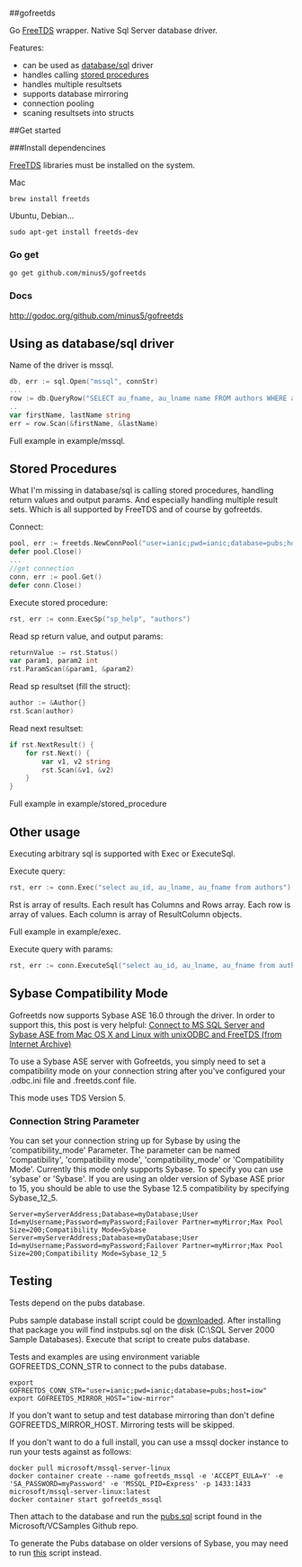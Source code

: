 ##gofreetds

Go [FreeTDS](http://www.freetds.org/) wrapper. Native Sql Server database driver.

Features:

  * can be used as [database/sql](http://golang.org/pkg/database/sql/) driver
  * handles calling [stored procedures](#stored-procedures)
  * handles multiple resultsets
  * supports database mirroring
  * connection pooling
  * scaning resultsets into structs

##Get started

###Install dependencines

[FreeTDS](http://www.freetds.org/) libraries must be installed on the system.

Mac
```shell
brew install freetds
```
Ubuntu, Debian...
```shell
sudo apt-get install freetds-dev
```

### Go get

```
go get github.com/minus5/gofreetds
```

### Docs

  http://godoc.org/github.com/minus5/gofreetds


## Using as database/sql driver

Name of the driver is mssql.
```go
db, err := sql.Open("mssql", connStr)
...
row := db.QueryRow("SELECT au_fname, au_lname name FROM authors WHERE au_id = ?", "172-32-1176")
..
var firstName, lastName string
err = row.Scan(&firstName, &lastName)
```
Full example in example/mssql.

## Stored Procedures

What I'm missing in database/sql is calling stored procedures, handling return values and output params. And especially handling multiple result sets.
Which is all supported by FreeTDS and of course by gofreetds.

Connect:
```go
pool, err := freetds.NewConnPool("user=ianic;pwd=ianic;database=pubs;host=iow")
defer pool.Close()
...
//get connection
conn, err := pool.Get()
defer conn.Close()
```
Execute stored procedure:
```go
rst, err := conn.ExecSp("sp_help", "authors")  
```
Read sp return value, and output params:
```go
returnValue := rst.Status()
var param1, param2 int
rst.ParamScan(&param1, &param2)
```
Read sp resultset (fill the struct):
```go
author := &Author{}
rst.Scan(author)
```
Read next resultset:
```go
if rst.NextResult() {
    for rst.Next() {
        var v1, v2 string
        rst.Scan(&v1, &v2)
    }
}
```
Full example in example/stored_procedure

## Other usage

Executing arbitrary sql is supported with Exec or ExecuteSql.

Execute query:
```go
rst, err := conn.Exec("select au_id, au_lname, au_fname from authors")
```
Rst is array of results.
Each result has Columns and Rows array.
Each row is array of values. Each column is array of ResultColumn objects.

Full example in example/exec.

Execute query with params:
```go
rst, err := conn.ExecuteSql("select au_id, au_lname, au_fname from authors where au_id = ?", "998-72-3567")
```

## Sybase Compatibility Mode

Gofreetds now supports Sybase ASE 16.0 through the driver. In order to support this, this post is very helpful: [Connect to MS SQL Server and Sybase ASE from Mac OS X and Linux with unixODBC and FreeTDS (from Internet Archive)](http://web.archive.org/web/20160325095720/http://2tbsp.com/articles/2012/06/08/connect-ms-sql-server-and-sybase-ase-mac-os-x-and-linux-unixodbc-and-freetds)

To use a Sybase ASE server with Gofreetds, you simply need to set a compatibility mode on your connection string after you've configured your .odbc.ini file and .freetds.conf file.

This mode uses TDS Version 5.

### Connection String Parameter

You can set your connection string up for Sybase by using the 'compatibility_mode' Parameter. The parameter can be named 'compatibility', 'compatibility mode', 'compatibility_mode' or 'Compatibility Mode'. Currently this mode only supports Sybase. To specify you can use 'sybase' or 'Sybase'.
If you are using an older version of Sybase ASE prior to 15, you should be able to use the Sybase 12.5 compatibility by specifying Sybase_12_5.

```
Server=myServerAddress;Database=myDatabase;User Id=myUsername;Password=myPassword;Failover Partner=myMirror;Max Pool Size=200;Compatibility Mode=Sybase
Server=myServerAddress;Database=myDatabase;User Id=myUsername;Password=myPassword;Failover Partner=myMirror;Max Pool Size=200;Compatibility Mode=Sybase_12_5
```


## Testing

Tests depend on the pubs database.

Pubs sample database install script could be [downloaded](http://www.microsoft.com/en-us/download/details.aspx?id=23654).
After installing that package you will find
instpubs.sql on the disk (C:\SQL Server 2000 Sample
Databases). Execute that script to create pubs database.

Tests and examples are using environment variable GOFREETDS_CONN_STR to connect to the pubs database.

```shell
export GOFREETDS_CONN_STR="user=ianic;pwd=ianic;database=pubs;host=iow"
export GOFREETDS_MIRROR_HOST="iow-mirror"
```
If you don't want to setup and test database mirroring than don't define GOFREETDS_MIRROR_HOST. Mirroring tests will be skipped.

If you don't want to do a full install, you can use a mssql docker instance to run your tests against as follows:
```shell
docker pull microsoft/mssql-server-linux
docker container create --name gofreetds_mssql -e 'ACCEPT_EULA=Y' -e 'SA_PASSWORD=myPassword' -e 'MSSQL_PID=Express' -p 1433:1433  microsoft/mssql-server-linux:latest
docker container start gofreetds_mssql
```
Then attach to the database and run the [pubs.sql](https://raw.githubusercontent.com/Microsoft/VCSamples/feeab9bc32c5c38b76b5b3f5dec15a376492a1ab/VC2008Samples/MFC/database/DBSampUtil/pubs.sql) script found in the Microsoft/VCSamples Github repo.

To generate the Pubs database on older versions of Sybase, you may need to run [this](pubs.sybase_12_5.sql) script instead.


